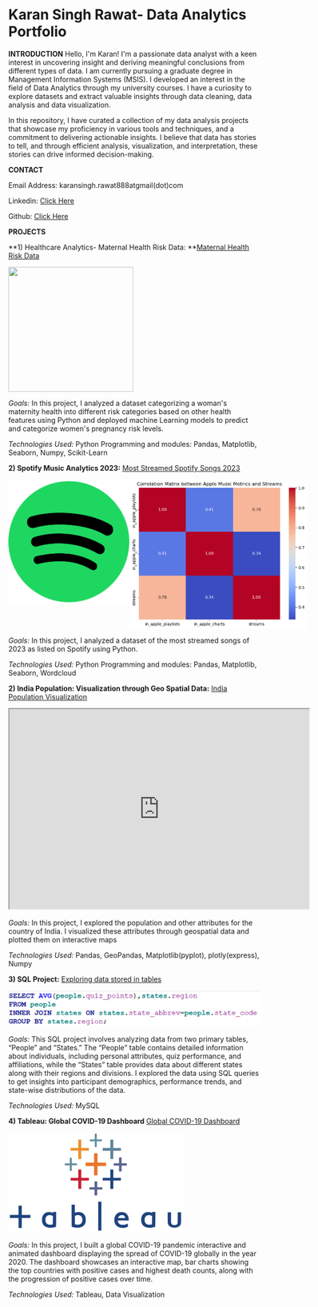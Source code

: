 # Karan Singh Rawat- Data Analytics Portfolio

**INTRODUCTION**
Hello, I'm Karan! I'm a passionate data analyst with a keen interest in uncovering insight and deriving meaningful conclusions from different types of data. I am currently pursuing a graduate degree in Management Information Systems (MSIS). I developed an interest in the field of Data Analytics through my university courses. I have a curiosity to explore datasets and extract valuable insights through data cleaning, data analysis and data visualization. 

In this repository, I have curated a collection of my data analysis projects that showcase my proficiency in various tools and techniques, and a commitment to delivering actionable insights. I believe that data has stories to tell, and through efficient analysis, visualization, and interpretation, these stories can drive informed decision-making. 



**CONTACT**

Email Address: karansingh.rawat888atgmail(dot)com

Linkedin: [Click Here](https://www.linkedin.com/in/karansrawat)

Github: [Click Here](https://github.com/ksrawat888/Karan_Rawat-Portfolio)

**PROJECTS**

**1) Healthcare Analytics- Maternal Health Risk Data: **[Maternal Health Risk Data](https://github.com/ksrawat888/ksrawat888.github.io/blob/main/Maternal%20health%20Risk%20Data.ipynb)
<div style="display: flex;">
  <img src="https://raw.githubusercontent.com/ksrawat888/Karan_Rawat-Portfolio/main/healthcare%20Analytics.jpg" width="250" height="250">
</div>

*Goals:* In this project, I analyzed a dataset categorizing a woman's maternity health into different risk categories based on other health features using Python and deployed machine Learning models to predict and categorize women's pregnancy risk levels.

*Technologies Used:* Python Programming and modules: Pandas, Matplotlib, Seaborn, Numpy, Scikit-Learn 

**2) Spotify Music Analytics 2023:** [Most Streamed Spotify Songs 2023](https://github.com/ksrawat888/ksrawat888.github.io/blob/main/Spotify%202023-%20Data%20Visualizations.ipynb)

<div style="display: flex;">
  <img src="https://raw.githubusercontent.com/ksrawat888/Karan_Rawat-Portfolio/main/Spotify_icon.png" width="250" height="250">
  <img src="https://raw.githubusercontent.com/ksrawat888/Karan_Rawat-Portfolio/main/heatmap.png" width="450" height="300">
</div>

*Goals:* In this project, I analyzed a dataset of the most streamed songs of 2023 as listed on Spotify using Python.

*Technologies Used:* Python Programming and modules: Pandas, Matplotlib, Seaborn, Wordcloud 

**2) India Population: Visualization through Geo Spatial Data:** [India Population Visualization](https://github.com/ksrawat888/Karan_Rawat-Portfolio/blob/main/India%20population-%20Geo%20Spatial%20.py) 
<iframe src="https://ksrawat888.github.io/population_choropleth.html" width="600" height="400"></iframe>

*Goals:* In this project, I explored the population and other attributes for the country of India. I visualized these attributes through geospatial data and plotted them on interactive maps

*Technologies Used:* Pandas, GeoPandas, Matplotlib(pyplot), plotly(express), Numpy

**3) SQL Project:** [Exploring data stored in tables](https://github.com/ksrawat888/Karan_Rawat-Portfolio/blob/main/SQL%20Portfolio.pdf)

![SQL Code](https://raw.githubusercontent.com/ksrawat888/Karan_Rawat-Portfolio/main/SQL%20Code.png)

*Goals:* This SQL project involves analyzing data from two primary tables, “People” and “States.” The “People” table contains detailed information about individuals, including personal attributes, quiz performance, and affiliations, while the “States” table provides data about different states along with their regions and divisions. I explored the data using SQL queries to get insights into participant demographics, performance trends, and state-wise distributions of the data.

*Technologies Used:* MySQL

**4) Tableau: Global COVID-19 Dashboard** [Global COVID-19 Dashboard](https://public.tableau.com/app/profile/karan.rawat8623/viz/GlobalCOVID-19Dashboard_17041653241670/COVID-19GLOBALVIEW#1)

<img src="https://raw.githubusercontent.com/ksrawat888/Karan_Rawat-Portfolio/main/Tableau-Emblem.png" width="350" height="200">

*Goals:* In this project, I built a global COVID-19 pandemic interactive and animated dashboard displaying the spread of COVID-19 globally in the year 2020. 
The dashboard showcases an interactive map, bar charts showing the top countries with positive cases and highest death counts, along with the progression of positive cases over time. 

*Technologies Used:* Tableau, Data Visualization 
